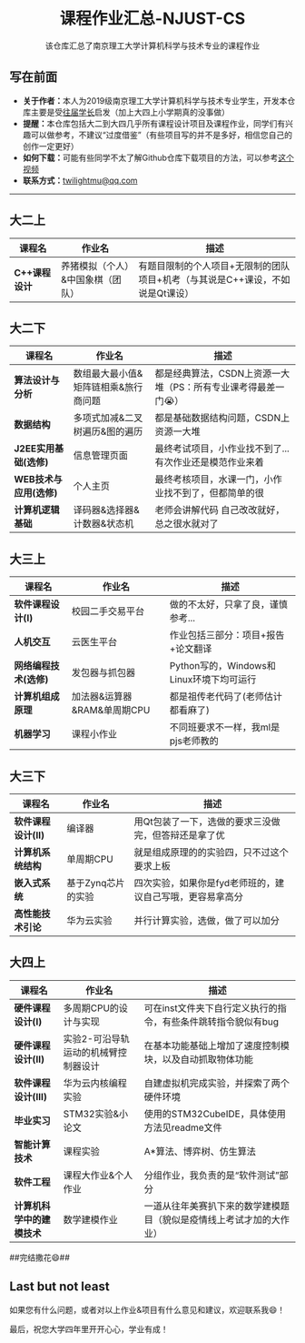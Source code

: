 <h1 align="center">课程作业汇总-NJUST-CS</h1>

<div align="center">

该仓库汇总了南京理工大学计算机科学与技术专业的课程作业

</div>


## 写在前面 ##
- <b>关于作者：</b>本人为2019级南京理工大学计算机科学与技术专业学生，开发本仓库主要是受[往届学长](https://github.com/lerogo)启发（加上大四上小学期真的没事做）
- <b>提醒：</b>本仓库包括大二到大四几乎所有课程设计项目及课程作业，同学们有兴趣可以做参考，不建议“过度借鉴”（有些项目写的并不是多好，相信您自己的创作一定更好）
- <b>如何下载：</b>可能有些同学不太了解Github仓库下载项目的方法，可以参考[这个视频](https://www.bilibili.com/video/BV1rL411K7Mx)
- <b>联系方式：</b>[twilightmu@qq.com](mailto:twilightmu@qq.com)



---
## 大二上 ##
| 课程名                    | 作业名                              | 描述                                        |
| ------------------------ | ---------------------------------- | ------------------------------------------ |
| <b>C++课程设计</b>        | 养猪模拟（个人）&中国象棋（团队）     | 有题目限制的个人项目+无限制的团队项目+机考（与其说是C++课设，不如说是Qt课设） |

## 大二下 ##
| 课程名                    | 作业名                              | 描述                                        |
| ------------------------  | ---------------------------------- | ------------------------------------------ |
| <b>算法设计与分析</b>       |        数组最大最小值&矩阵链相乘&旅行商问题      |  都是经典算法，CSDN上资源一大堆（PS：所有专业课考得最差一门😭） |
| <b>数据结构</b>            |        多项式加减&二叉树遍历&图的遍历            |  都是基础数据结构问题，CSDN上资源一大堆 |
| <b>J2EE实用基础(选修)</b>        |        信息管理页面                             |  最终考试项目，小作业找不到了...有次作业还是模范作业来着|
| <b>WEB技术与应用(选修)</b>       |         个人主页                               |   最终考核项目，水课一门，小作业找不到了，但都简单的很|
| <b>计算机逻辑基础</b>      |         译码器&选择器&计数器&状态机              |   老师会讲解代码 自己改改就好，总之很水就对了 |

## 大三上 ##
| 课程名                    | 作业名                              | 描述                                        |
| ------------------------ | ---------------------------------- | ------------------------------------------ |
| <b>软件课程设计(I)</b>    |   校园二手交易平台                                      | 做的不太好，只拿了良，谨慎参考... |
| <b>人机交互</b>            |  云医生平台                                           | 作业包括三部分：项目+报告+论文翻译 |
| <b>网络编程技术(选修)</b>   | 发包器与抓包器                                         | Python写的，Windows和Linux环境下均可运行 |
| <b>计算机组成原理</b>       | 加法器&运算器&RAM&单周期CPU                            | 都是祖传老代码了(老师估计都看麻了) |
| <b>机器学习</b>            | 课程小作业                                             | 不同班要求不一样，我ml是pjs老师教的|


## 大三下 ##
| 课程名                    | 作业名                              | 描述                                        |
| ------------------------ | ---------------------------------- | ------------------------------------------ |
| <b>软件课程设计(II)</b>    |  编译器                                               | 用Qt包装了一下，选做的要求三没做完，但答辩还是拿了优 |
| <b>计算机系统结构</b>       |  单周期CPU                                           | 就是组成原理的的实验四，只不过这个要求上板 |
| <b>嵌入式系统</b>           |  基于Zynq芯片的实验                                   | 四次实验，如果你是fyd老师班的，建议自己写哦，更容易拿高分 |
| <b>高性能技术引论</b>         | 华为云实验                                                 | 并行计算实验，选做，做了可以加分  |

## 大四上 ##
| 课程名                    | 作业名                              | 描述                                        |
| ------------------------ | ---------------------------------- | ------------------------------------------ |
| <b>硬件课程设计(I)</b>    |  多周期CPU的设计与实现                | 可在inst文件夹下自行定义执行的指令，有些条件跳转指令貌似有bug |
| <b>硬件课程设计(II)</b>    |   实验2-可沿导轨运动的机械臂控制器设计 | 在基本功能基础上增加了速度控制模块，以及自动抓取物体功能 |
| <b>软件课程设计(III)</b>    |  华为云内核编程实验                             | 自建虚拟机完成实验，并探索了两个硬件环境 |
| <b>毕业实习</b>    |  STM32实验&小论文   | 使用的STM32CubeIDE，具体使用方法见readme文件 |
| <b>智能计算技术</b>    |  课程实验                                               | A*算法、博弈树、仿生算法 |
| <b>软件工程</b>    |  课程大作业&个人作业                                         | 分组作业，我负责的是“软件测试”部分 |
| <b>计算机科学中的建模技术</b>    |  数学建模作业                                               | 一道从往年美赛扒下来的数学建模题目（貌似是疫情线上考试才加的大作业） |

##完结撒花😄##


## Last but not least ##
<p>如果您有什么问题，或者对以上作业&项目有什么意见和建议，欢迎联系我😄！</p>
<p>最后，祝您大学四年里开开心心，学业有成！</p>
